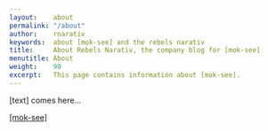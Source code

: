```yaml
---
layout:    about
permalink: "/about"
author:    rnarativ
keywords:  about [mok-see] and the rebels narativ
title:     About Rebels Narativ, the company blog for [mok-see]
menutitle: About
weight:    90
excerpt:   This page contains information about [mok-see].
---
```

<script async defer src="https://buttons.github.io/buttons.js"></script>

[text] comes here...

<p class="github-button-container">
<a class="github-button" href="https://github.com/mok-see" data-size="large" data-show-count="true" aria-label="Star [mok-see] on GitHub">[mok-see]</a>
</p>
